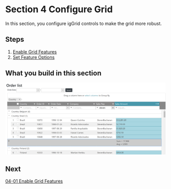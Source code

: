 #  Section 4 Configure Grid

In this section, you configure igGrid controls to make the grid more robust. 

## Steps
1. [Enable Grid Features](04-01-Enable-Grid-Features.md)
2. [Set Feature Options](04-02-Set-Feature-Options.md)

## What you build in this section

![](../assets/04-02-01.png)

## Next
[04-01 Enable Grid Features](04-01-Enable-Grid-Features.md)